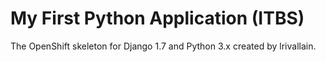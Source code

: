 My First Python Application (ITBS)
====================================

The OpenShift skeleton for Django 1.7 and Python 3.x created by lrivallain.

